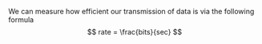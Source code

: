We can measure how efficient our transmission of data is via the following formula
$$
rate = \frac{bits}{sec}
$$
